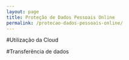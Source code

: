 ```yaml
---
layout: page
title: Proteção de Dados Pessoais Online
permalink: /protecao-dados-pessoais-online/
---
```


#Utilização da Cloud

#Transferência de dados
